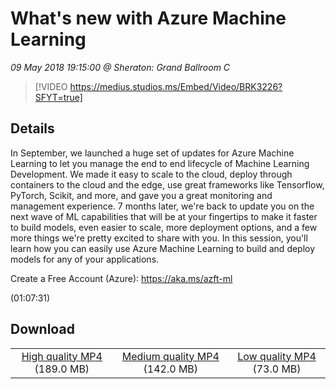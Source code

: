# What's new with Azure Machine Learning

*09 May 2018 19:15:00 @ Sheraton: Grand Ballroom C*

> [!VIDEO https://medius.studios.ms/Embed/Video/BRK3226?SFYT=true]

## Details

<p>In September, we launched a huge set of updates for Azure Machine Learning to let you manage the end to end lifecycle of Machine Learning Development. We made it easy to scale to the cloud, deploy through containers to the cloud and the edge, use great frameworks like Tensorflow, PyTorch, Scikit, and more, and gave you a great monitoring and management experience. 7 months later, we're back to update you on the next wave of ML capabilities that will be at your fingertips to make it faster to build models, even easier to scale, more deployment options, and a few more things we're pretty excited to share with you. In this session, you'll learn how you can easily use Azure Machine Learning to build and deploy models for any of your applications.</p><p>Create a Free Account (Azure): <a href="https://aka.ms/azft-ml">https://aka.ms/azft-ml</a></p> (01:07:31)

## Download

||||
|:--:|:----:|:-:|
|[High quality MP4](https://sec.ch9.ms/ch9/01db/25aa20e3-df51-4e15-9a75-56323bb601db/BRK3226_high.mp4) (189.0 MB)|[Medium quality MP4](https://sec.ch9.ms/ch9/01db/25aa20e3-df51-4e15-9a75-56323bb601db/BRK3226_mid.mp4) (142.0 MB)|[Low quality MP4](https://sec.ch9.ms/ch9/01db/25aa20e3-df51-4e15-9a75-56323bb601db/BRK3226.mp4) (73.0 MB)|